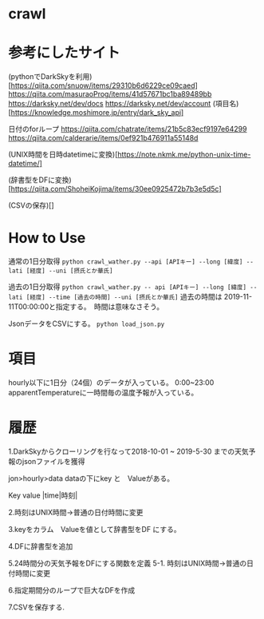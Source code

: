 # crawl

# 参考にしたサイト
(pythonでDarkSkyを利用)[https://qiita.com/snuow/items/29310b6d6229ce09caed]
https://qiita.com/masuraoProg/items/41d57671bc1ba89489bb
https://darksky.net/dev/docs
https://darksky.net/dev/account
(項目名)[https://knowledge.moshimore.jp/entry/dark_sky_api]

日付のforループ
https://qiita.com/chatrate/items/21b5c83ecf9197e64299
https://qiita.com/calderarie/items/0ef921b476911a55148d

(UNIX時間を日時datetimeに変換)[https://note.nkmk.me/python-unix-time-datetime/]

(辞書型をDFに変換)[https://qiita.com/ShoheiKojima/items/30ee0925472b7b3e5d5c]

(CSVの保存)[]


# How to Use
通常の1日分取得
`python crawl_wather.py --api [APIキー] --long [緯度] --lati [経度] --uni [摂氏とか華氏]`

過去の1日分取得
`python crawl_wather.py -- api [APIキー] --long [緯度] --lati [経度] --time [過去の時間] --uni [摂氏とか華氏]`
過去の時間は 2019-11-11T00:00:00と指定する。　時間は意味なさそう。

JsonデータをCSVにする。
`python load_json.py`

# 項目
hourly以下に1日分（24個）のデータが入っている。 0:00~23:00
apparentTemperatureに一時間毎の温度予報が入っている。

# 履歴
1.DarkSkyからクローリングを行なって2018-10-01 ~ 2019-5-30 までの天気予報のjsonファイルを獲得

jon>hourly>data
dataの下にkey と　Valueがある。

 Key  value
|time|時刻|

2.時刻はUNIX時間→普通の日付時間に変更

3.keyをカラム　Valueを値として辞書型をDF にする。

4.DFに辞書型を追加

5.24時間分の天気予報をDFにする関数を定義
5-1. 時刻はUNIX時間→普通の日付時間に変更

6.指定期間分のループで巨大なDFを作成

7.CSVを保存する.

